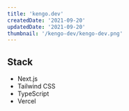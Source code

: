 ```yaml
---
title: 'kengo.dev'
createdDate: '2021-09-20'
updatedDate: '2021-09-20'
thumbnail: '/kengo-dev/kengo-dev.png'
---
```


## Stack

- Next.js
- Tailwind CSS
- TypeScript
- Vercel
